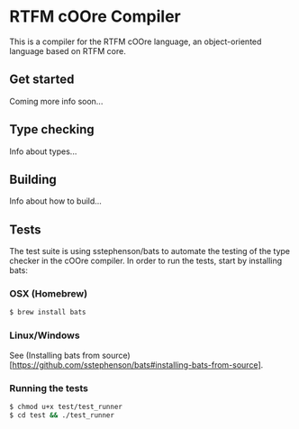 # RTFM cOOre Compiler
This is a compiler for the RTFM cOOre language, an object-oriented language based on RTFM core.

## Get started
Coming more info soon...

## Type checking
Info about types...

## Building
Info about how to build...

## Tests
The test suite is using sstephenson/bats to automate the testing of the type checker in the cOOre compiler. In order to run the tests, start by installing bats:

### OSX (Homebrew)
```bash
$ brew install bats
```

### Linux/Windows
See (Installing bats from source)[https://github.com/sstephenson/bats#installing-bats-from-source].

### Running the tests
```bash
$ chmod u+x test/test_runner
$ cd test && ./test_runner
```
